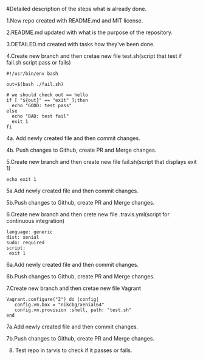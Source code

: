 #Detailed description of the steps what is already done.

1.New repo created with README.md and MIT license.

2.README.md updated with what is the purpose of the repository. 

3.DETAILED.md created with tasks how they've been done.

4.Create new branch and then cretae new file test.sh(script that test if fail.sh script pass or fails)

```
#!/usr/bin/env bash

out=$(bash ./fail.sh)

# we should check out == hello
if [ "${out}" == "exit" ];then
  echo "GOOD: test pass"
else
  echo "BAD: test fail"
  exit 1
fi
```

4a. Add newly created file and then commit changes.

4b. Push changes to Github, create PR and Merge changes. 

5.Create new branch and then create new file fail.sh(script that displays exit 1)

```
echo exit 1
```
5a.Add newly created file and then commit changes.

5b.Push changes to Github, create PR and Merge changes. 

6.Create new branch and then crete new file .travis.yml(script for continuous integration)
```
language: generic
dist: xenial
sudo: required
script:
 exit 1
```

6a.Add newly created file and then commit changes.

6b.Push changes to Github, create PR and Merge changes. 


7.Create new branch and then cretae new file Vagrant
```
Vagrant.configure("2") do |config|
   config.vm.box = "nikcbg/xenial64"
   config.vm.provision :shell, path: "test.sh"
end
```

7a.Add newly created file and then commit changes.

7b.Push changes to Github, create PR and Merge changes. 

8. Test repo in tarvis to check if it passes or fails. 

